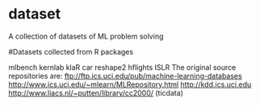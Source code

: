 # dataset
A collection of datasets of ML problem solving


#Datasets collected from R packages

mlbench
kernlab
klaR
car
reshape2
hflights
ISLR
The original source repositories are:
ftp://ftp.ics.uci.edu/pub/machine-learning-databases
http://www.ics.uci.edu/~mlearn/MLRepository.html
http://kdd.ics.uci.edu
http://www.liacs.nl/~putten/library/cc2000/ (ticdata)

